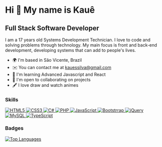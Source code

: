 Hi 👋 My name is Kauê
==========================

Full Stack Software Developer
-----------------------------

I am a 17 years old Systems Development Technician. I love to code and solving problems through technology. My main focus is front and back-end development, developing systems that can add to people's lives.

* 🌍  I'm based in São Vicente, Brazil
* ✉️  You can contact me at [kauessilva@gmail.com](mailto:kauessilva00@gmail.com)
* 🧠  I'm learning Advanced Javascript and React
* 🤝  I'm open to collaborating on projects
* 🖋️  I love draw and watch animes

### Skills

<div align="left">
    <a href="https://developer.mozilla.org/en-US/docs/Glossary/HTML5" target="_blank">
        <img alt="HTML5" src="https://img.shields.io/badge/HTML5-E34F26?style=for-the-badge&logo=html5&logoColor=white" />
    </a>
    <a href="https://developer.mozilla.org/en-US/docs/Web/CSS" target="_blank">
        <img alt="CSS3" src="https://img.shields.io/badge/CSS3-1572B6?style=for-the-badge&logo=css3&logoColor=white" />
    </a>
    <a href="https://learn.microsoft.com/en-us/dotnet/csharp/" target="_blank">
        <img alt="C#" src="https://img.shields.io/badge/C%23-239120?style=for-the-badge&logo=c-sharp&logoColor=white" />
    </a>
    <a href="https://www.php.net/docs.php" target="_blank">
        <img alt="PHP" src="https://img.shields.io/badge/PHP-777BB4?style=for-the-badge&logo=php&logoColor=white" />
    </a>
    <a href="https://developer.mozilla.org/en-US/docs/Web/JavaScript" target="_blank">
        <img alt="JavaScript" src="https://img.shields.io/badge/JavaScript-F7DF1E?style=for-the-badge&logo=javascript&logoColor=black" />
    </a>
    <a href="https://getbootstrap.com/docs/5.2/getting-started/introduction/" target="_blank">
        <img alt="Bootstrrap" src="https://img.shields.io/badge/Bootstrap-563D7C?style=for-the-badge&logo=bootstrap&logoColor=white" />
    </a>
    <a href="https://api.jquery.com" target="_blank">
        <img alt="jQuery" src="https://img.shields.io/badge/jQuery-0769AD?style=for-the-badge&logo=jquery&logoColor=white" />
    </a>
    <a href="https://dev.mysql.com/doc/" target="_blank">
        <img alt="MySQL" src="https://img.shields.io/badge/MySQL-00000F?style=for-the-badge&logo=mysql&logoColor=white" />
    </a>
    <a href="https://dev.mysql.com/doc/" target="_blank">
        <img alt="TypeScript" src="https://img.shields.io/badge/TypeScript-007ACC?style=for-the-badge&logo=typescript&logoColor=white" />
    </a>
</div>

### Badges

<a href="https://github.com/KauesSilva" align="left"><img src="https://github-readme-stats-sigma-five.vercel.app/api/top-langs/?username=KauesSilva&layout=compact&title_color=3382ed&text_color=ffffff&icon_color=3382ed&bg_color=171717&hide_border=true&locale=en&custom_title=Top%20%Languages" alt="Top Languages" /></a>
